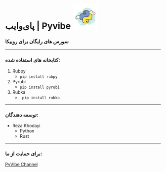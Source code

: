 # پای‌وایب | Pyvibe <img src="python.png" alt="Pyvibe" width="80">

### سورس های  رایگان برای روبیکا
---
### کتابخانه های استفاده شده:
1. Rubpy
    - ```pip install rubpy```
2. Pyrubi
    - ```pip install pyrubi```
3. Rubka
    - ``` pip install rubka```
---
### توسعه دهندگان:
- Reza Khodayi
    * Python
    * Rust
---
### برای حمایت از ما:
[PyVibe Channel](https://rubika.ir/Py_Vibe01)
